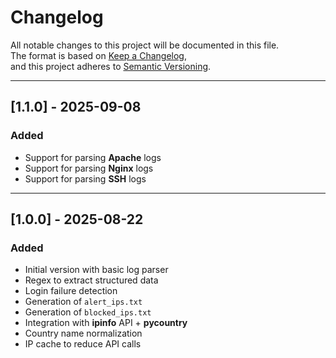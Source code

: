 # Changelog
All notable changes to this project will be documented in this file.  
The format is based on [Keep a Changelog](https://keepachangelog.com/en/1.0.0/),  
and this project adheres to [Semantic Versioning](https://semver.org/).

---

## [1.1.0] - 2025-09-08
### Added
- Support for parsing **Apache** logs
- Support for parsing **Nginx** logs
- Support for parsing **SSH** logs

---

## [1.0.0] - 2025-08-22
### Added
- Initial version with basic log parser
- Regex to extract structured data
- Login failure detection
- Generation of `alert_ips.txt`
- Generation of `blocked_ips.txt`
- Integration with **ipinfo** API + **pycountry**
- Country name normalization
- IP cache to reduce API calls

